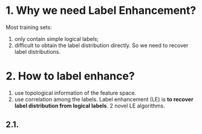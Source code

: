 # 1. Why we need Label Enhancement?

Most training sets:
1. only contain simple logical labels;
2. difficult to obtain the label distribution directly.
So we need to recover label distributions.
# 2. How to label enhance?
1. use topological information of the feature space.
2. use correlation among the labels.
Label enhancement (LE) is **to recover label distribution from logical labels**.
2 novel LE algorithms.

## 2.1. 